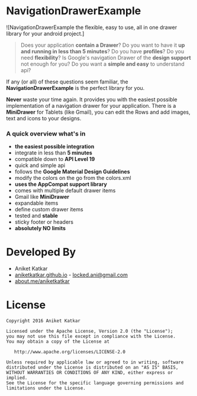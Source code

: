 # NavigationDrawerExample

![NavigationDrawerExample the flexible, easy to use, all in one drawer library for your android project.]

> Does your application **contain a Drawer**? Do you want to have it **up and running in less than 5 minutes**? 
Do you have **profiles**? Do you need **flexibility**? Is Google's navigation Drawer of the **design support** not enough for you? Do you want a **simple and easy** to understand api?

If any (or all) of these questions seem familiar, the **NavigationDrawerExample** is the perfect library for you.

**Never** waste your time again.
It provides you with the easiest possible implementation of a navigation drawer for your application.
There  is a **MiniDrawer** for Tablets (like Gmail), you can edit the Rows and add images, text and icons to your designs.

### A quick overview what's in
- **the easiest possible integration**
- integrate in less than **5 minutes**
- compatible down to **API Level 19**
- quick and simple api
- follows the **Google Material Design Guidelines**
- modify the colors on the go from the colors.xml
- **uses the AppCompat support library**
- comes with multiple default drawer items
- Gmail like **MiniDrawer**
- expandable items
- define custom drawer items
- tested and **stable**
- sticky footer or headers
- **absolutely NO limits**

# Developed By

* Aniket Katkar
 * [aniketkatkar.github.io](http://aniketkatkar.github.io) - <locked.ani@gmail.com>
 * [about.me/aniketkatkar](http://about.me/aniketkatkar)


# License

    Copyright 2016 Aniket Katkar

    Licensed under the Apache License, Version 2.0 (the "License");
    you may not use this file except in compliance with the License.
    You may obtain a copy of the License at

       http://www.apache.org/licenses/LICENSE-2.0

    Unless required by applicable law or agreed to in writing, software
    distributed under the License is distributed on an "AS IS" BASIS,
    WITHOUT WARRANTIES OR CONDITIONS OF ANY KIND, either express or implied.
    See the License for the specific language governing permissions and
    limitations under the License.

